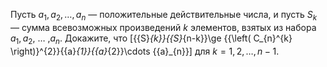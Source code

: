 Пусть ${{a}_{1}},{{a}_{2}},\ldots ,{{a}_{n}}$ — положительные действительные числа, и пусть ${{S}_{k}}$ — сумма всевозможных произведений $k$ элементов, взятых из набора ${{a}_{1}},{{a}_{2}}$, $\ldots$ ,${{a}_{n}}$. Докажите, что 
	\[{{S}_{k}}{{S}_{n-k}}\ge {{\left( C_{n}^{k} \right)}^{2}}{{a}_{1}}{{a}_{2}}\cdots {{a}_{n}}\] 
для $k=1,2,\ldots ,n-1$.